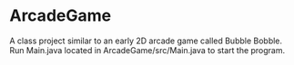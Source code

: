 # ArcadeGame
A class project similar to an early 2D arcade game called Bubble Bobble.
Run Main.java located in ArcadeGame/src/Main.java to start the program.
